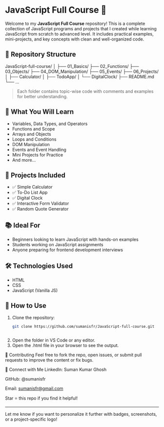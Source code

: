 # JavaScript Full Course 🚀

Welcome to my **JavaScript Full Course** repository! This is a complete collection of JavaScript programs and projects that I created while learning JavaScript from scratch to advanced level. It includes practical examples, mini-projects, and key concepts with clean and well-organized code.

## 📁 Repository Structure

JavaScript-full-course/ │
├── 01_Basics/ 
├── 02_Functions/
├── 03_Objects/
├── 04_DOM_Manipulation/
├── 05_Events/ 
├── 06_Projects/ │ 
├── Calculator/ │ 
├── TodoApp/ 
│ └── DigitalClock/ 
├── README.md 
└── ...



> Each folder contains topic-wise code with comments and examples for better understanding.

## 🧠 What You Will Learn

- Variables, Data Types, and Operators
- Functions and Scope
- Arrays and Objects
- Loops and Conditions
- DOM Manipulation
- Events and Event Handling
- Mini Projects for Practice
- And more...

## 🚀 Projects Included

- ✅ Simple Calculator
- ✅ To-Do List App
- ✅ Digital Clock
- ✅ Interactive Form Validator
- ✅ Random Quote Generator

## 📚 Ideal For

- Beginners looking to learn JavaScript with hands-on examples
- Students working on JavaScript assignments
- Anyone preparing for frontend development interviews

## 🛠️ Technologies Used

- HTML
- CSS
- JavaScript (Vanilla JS)

## 📌 How to Use

1. Clone the repository:
   ```bash
   git clone https://github.com/sumanisfr/JavaScript-full-course.git



2. Open the folder in VS Code or any editor.
3. Open the .html file in your browser to see the output.

🙌 Contributing
Feel free to fork the repo, open issues, or submit pull requests to improve the content or fix bugs.

📩 Connect with Me
LinkedIn: Suman Kumar Ghosh

GitHub: @sumanisfr

Email: sumanisfr@gmail.com

Star ⭐ this repo if you find it helpful!

---

Let me know if you want to personalize it further with badges, screenshots, or a project-specific logo!
